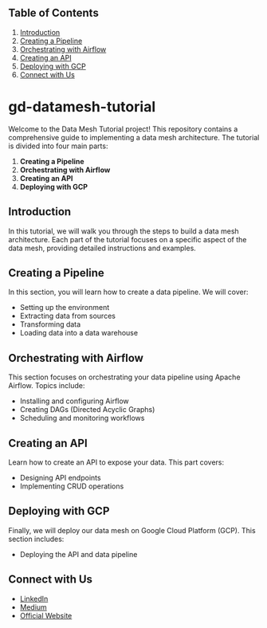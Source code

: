## Table of Contents

1. [Introduction](#introduction)
2. [Creating a Pipeline](#creating-a-pipeline)
3. [Orchestrating with Airflow](#orchestrating-with-airflow)
4. [Creating an API](#creating-an-api)
5. [Deploying with GCP](#deploying-with-gcp)
6. [Connect with Us](#connect-with-us)

# gd-datamesh-tutorial

Welcome to the Data Mesh Tutorial project! This repository contains a comprehensive guide to implementing a data mesh architecture. The tutorial is divided into four main parts:

1. **Creating a Pipeline**
2. **Orchestrating with Airflow**
3. **Creating an API**
4. **Deploying with GCP**


## Introduction

In this tutorial, we will walk you through the steps to build a data mesh architecture. Each part of the tutorial focuses on a specific aspect of the data mesh, providing detailed instructions and examples.

## Creating a Pipeline

In this section, you will learn how to create a data pipeline. We will cover:

- Setting up the environment
- Extracting data from sources
- Transforming data
- Loading data into a data warehouse

## Orchestrating with Airflow

This section focuses on orchestrating your data pipeline using Apache Airflow. Topics include:

- Installing and configuring Airflow
- Creating DAGs (Directed Acyclic Graphs)
- Scheduling and monitoring workflows

## Creating an API

Learn how to create an API to expose your data. This part covers:

- Designing API endpoints
- Implementing CRUD operations

## Deploying with GCP

Finally, we will deploy our data mesh on Google Cloud Platform (GCP). This section includes:

- Deploying the API and data pipeline

## Connect with Us

- [LinkedIn](https://www.linkedin.com/company/gnomon-digital)
- [Medium](https://medium.com/gnomondigital)
- [Official Website](https://www.gnomondigital.com)